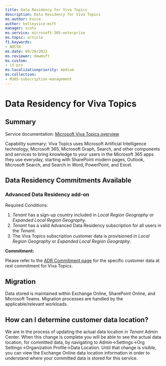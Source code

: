 ```yaml
---
title: Data Residency for Viva Topics
description: Data Residency for Viva Topics
ms.author: kvice
author: kelleyvice-msft
manager: scotv
ms.service: microsoft-365-enterprise
ms.topic: article
f1.keywords:
- NOCSH
ms.date: 09/20/2022
ms.reviewer: dmwmsft
ms.custom:
- it-pro
ms.localizationpriority: medium
ms.collection:
- M365-subscription-management
---
```


# Data Residency for Viva Topics

## Summary

Service documentation: [Microsoft Viva Topics overview](/viva/topics/topic-experiences-overview)

Capability summary: Viva Topics uses Microsoft Artificial Intelligence technology, Microsoft 365, Microsoft Graph, Search, and other components and services to bring knowledge to your users in the Microsoft 365 apps they use everyday, starting with SharePoint modern pages, Outlook, Microsoft Search, and Search in Word, PowerPoint, and Excel.

## Data Residency Commitments Available

### Advanced Data Residency add-on

Required Conditions:

1. _Tenant_ has a sign-up country included in _Local Region Geography_ or _Expanded Local Region Geography_.
1. _Tenant_ has a valid Advanced Data Residency subscription for all users in the _Tenant_.
1. The Viva Topics subscription customer data is provisioned in _Local Region Geography_ or _Expanded Local Region Geography_.

**Commitment:**

Please refer to the [ADR Commitment page](m365-dr-commitments.md#viva-topics) for the specific customer data at rest commitment for Viva Topics.

## Migration

Data stored is maintained within Exchange Online, SharePoint Online, and Microsoft Teams. Migration processes are handled by the applicable/relevant workloads.

## How can I determine customer data location?

We are in the process of updating the actual data location in _Tenant_ Admin Center.  When this change is complete you will be able to see the actual data location, for committed data, by navigating to Admin->Settings->Org Settings->Organization Profile->Data Location.  Until that change is visible, you can view the Exchange Online data location information in order to understand where your committed data is stored for this service.

